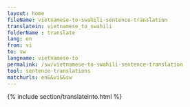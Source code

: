 ```yaml
---
layout: home
fileName: vietnamese-to-swahili-sentence-translation
translatein: vietnamese_to_swahili
folderName : translate
lang: en
from: vi
to: sw
langname: vietnamese-to
permalink: /sw/vietnamese-to-swahili-sentence-translation
tool: sentence-translations
matchurls: en&&vi&&sw
---
```

{% include section/translateinto.html %}
